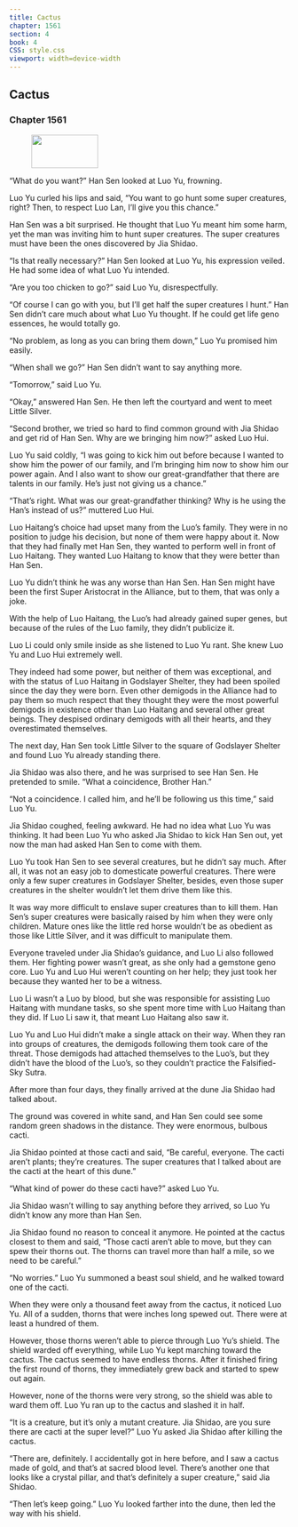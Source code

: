 ```yaml
---
title: Cactus
chapter: 1561
section: 4
book: 4
CSS: style.css
viewport: width=device-width
---
```


## Cactus

### Chapter 1561

<figure>
	<img src="../Images/gem.gif" alt="" id="gem" width="120" height="60" />
</figure>

“What do you want?” Han Sen looked at Luo Yu, frowning.

Luo Yu curled his lips and said, “You want to go hunt some super creatures, right? Then, to respect Luo Lan, I’ll give you this chance.”

Han Sen was a bit surprised. He thought that Luo Yu meant him some harm, yet the man was inviting him to hunt super creatures. The super creatures must have been the ones discovered by Jia Shidao.

“Is that really necessary?” Han Sen looked at Luo Yu, his expression veiled. He had some idea of what Luo Yu intended.

“Are you too chicken to go?” said Luo Yu, disrespectfully.

“Of course I can go with you, but I’ll get half the super creatures I hunt.” Han Sen didn’t care much about what Luo Yu thought. If he could get life geno essences, he would totally go.

“No problem, as long as you can bring them down,” Luo Yu promised him easily.

“When shall we go?” Han Sen didn’t want to say anything more.

“Tomorrow,” said Luo Yu.

“Okay,” answered Han Sen. He then left the courtyard and went to meet Little Silver.

“Second brother, we tried so hard to find common ground with Jia Shidao and get rid of Han Sen. Why are we bringing him now?” asked Luo Hui.

Luo Yu said coldly, “I was going to kick him out before because I wanted to show him the power of our family, and I’m bringing him now to show him our power again. And I also want to show our great-grandfather that there are talents in our family. He’s just not giving us a chance.”

“That’s right. What was our great-grandfather thinking? Why is he using the Han’s instead of us?” muttered Luo Hui.

Luo Haitang’s choice had upset many from the Luo’s family. They were in no position to judge his decision, but none of them were happy about it. Now that they had finally met Han Sen, they wanted to perform well in front of Luo Haitang. They wanted Luo Haitang to know that they were better than Han Sen.

Luo Yu didn’t think he was any worse than Han Sen. Han Sen might have been the first Super Aristocrat in the Alliance, but to them, that was only a joke.

With the help of Luo Haitang, the Luo’s had already gained super genes, but because of the rules of the Luo family, they didn’t publicize it.

Luo Li could only smile inside as she listened to Luo Yu rant. She knew Luo Yu and Luo Hui extremely well.

They indeed had some power, but neither of them was exceptional, and with the status of Luo Haitang in Godslayer Shelter, they had been spoiled since the day they were born. Even other demigods in the Alliance had to pay them so much respect that they thought they were the most powerful demigods in existence other than Luo Haitang and several other great beings. They despised ordinary demigods with all their hearts, and they overestimated themselves.

The next day, Han Sen took Little Silver to the square of Godslayer Shelter and found Luo Yu already standing there.

Jia Shidao was also there, and he was surprised to see Han Sen. He pretended to smile. “What a coincidence, Brother Han.”

“Not a coincidence. I called him, and he’ll be following us this time,” said Luo Yu.

Jia Shidao coughed, feeling awkward. He had no idea what Luo Yu was thinking. It had been Luo Yu who asked Jia Shidao to kick Han Sen out, yet now the man had asked Han Sen to come with them.

Luo Yu took Han Sen to see several creatures, but he didn’t say much. After all, it was not an easy job to domesticate powerful creatures. There were only a few super creatures in Godslayer Shelter, besides, even those super creatures in the shelter wouldn’t let them drive them like this.

It was way more difficult to enslave super creatures than to kill them. Han Sen’s super creatures were basically raised by him when they were only children. Mature ones like the little red horse wouldn’t be as obedient as those like Little Silver, and it was difficult to manipulate them.

Everyone traveled under Jia Shidao’s guidance, and Luo Li also followed them. Her fighting power wasn’t great, as she only had a gemstone geno core. Luo Yu and Luo Hui weren’t counting on her help; they just took her because they wanted her to be a witness.

Luo Li wasn’t a Luo by blood, but she was responsible for assisting Luo Haitang with mundane tasks, so she spent more time with Luo Haitang than they did. If Luo Li saw it, that meant Luo Haitang also saw it.

Luo Yu and Luo Hui didn’t make a single attack on their way. When they ran into groups of creatures, the demigods following them took care of the threat. Those demigods had attached themselves to the Luo’s, but they didn’t have the blood of the Luo’s, so they couldn’t practice the Falsified-Sky Sutra.

After more than four days, they finally arrived at the dune Jia Shidao had talked about.

The ground was covered in white sand, and Han Sen could see some random green shadows in the distance. They were enormous, bulbous cacti.

Jia Shidao pointed at those cacti and said, “Be careful, everyone. The cacti aren’t plants; they’re creatures. The super creatures that I talked about are the cacti at the heart of this dune.”

“What kind of power do these cacti have?” asked Luo Yu.

Jia Shidao wasn’t willing to say anything before they arrived, so Luo Yu didn’t know any more than Han Sen.

Jia Shidao found no reason to conceal it anymore. He pointed at the cactus closest to them and said, “Those cacti aren’t able to move, but they can spew their thorns out. The thorns can travel more than half a mile, so we need to be careful.”

“No worries.” Luo Yu summoned a beast soul shield, and he walked toward one of the cacti.

When they were only a thousand feet away from the cactus, it noticed Luo Yu. All of a sudden, thorns that were inches long spewed out. There were at least a hundred of them.

However, those thorns weren’t able to pierce through Luo Yu’s shield. The shield warded off everything, while Luo Yu kept marching toward the cactus. The cactus seemed to have endless thorns. After it finished firing the first round of thorns, they immediately grew back and started to spew out again.

However, none of the thorns were very strong, so the shield was able to ward them off. Luo Yu ran up to the cactus and slashed it in half.

“It is a creature, but it’s only a mutant creature. Jia Shidao, are you sure there are cacti at the super level?” Luo Yu asked Jia Shidao after killing the cactus.

“There are, definitely. I accidentally got in here before, and I saw a cactus made of gold, and that’s at sacred blood level. There’s another one that looks like a crystal pillar, and that’s definitely a super creature,” said Jia Shidao.

“Then let’s keep going.” Luo Yu looked farther into the dune, then led the way with his shield.